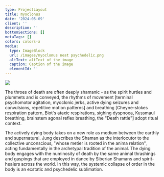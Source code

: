 ```yaml
---
type: ProjectLayout
title: myoclonus
date: '2024-05-09'
client: ''
description: ''
bottomSections: []
metaTags: []
colors: colors-a
media:
  type: ImageBlock
  url: /images/myoclonus neat psychedelic.png
  altText: altText of the image
  caption: Caption of the image
  elementId: ''
---
```

![](/images/myoclonus%20neat%20pubeless.png)

The throes of death are often deeply shamanic - as the spirit hurtles and plummets and is conveyed, the rhythms of movement \[terminal psychomotor agitation, myoclonic jerks, active dying seizures and convulsions, repetitive motion patterns] and breathing \[Cheyne-stokes respiration pattern, Biot's ataxic respirations, sighing dyspnoea, Kussmaul breathing, brainstem agonal reflex breathing, the "Death rattle"] adopt ritual context.

The actively dying body takes on a new role as medium between the earthly and supernatural. Jung describes the Shaman as the interlocutor to the collective unconscious, "whose metier is rooted in the anima relation", acting fundamentally in the archetypal tradition of the animal. The dying body engages with the numinosity of death by the same animal thrashings and gaspings that are employed in dance by Siberian Shamans and spirit-healers across the world. In this way, the systemic collapse of order in the body is an ecstatic and psychedelic sublimation.
